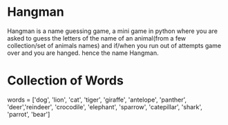# Hangman
Hangman is a name guessing game, a mini game in python where you are asked to guess the letters of the name of an animal(from a few collection/set of animals names) and if/when you run out of attempts game over and you are hanged. hence the name Hangman.

# Collection of Words


words = ['dog', 'lion', 'cat', 'tiger', 'giraffe', 'antelope',
         'panther', 'deer','reindeer', 'crocodile', 'elephant',
         'sparrow', 'catepillar', 'shark', 'parrot', 'bear']

